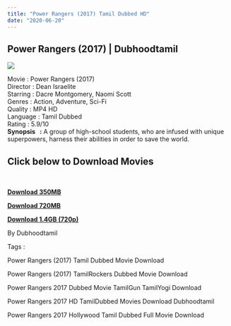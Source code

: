 ```yaml
---
title: "Power Rangers (2017) Tamil Dubbed HD"
date: "2020-06-20"
---
```


## Power Rangers (2017) | Dubhoodtamil

[![](https://1.bp.blogspot.com/-Rv7pWo0Ndlk/Xu2Dkb7iKbI/AAAAAAAABdA/YhLGlC6L8_oyonwpBXVHqaSj7D6rnL-7gCNcBGAsYHQ/s640/ff66305de18fd6fc4995c625a5110d27.jpg)](https://1.bp.blogspot.com/-Rv7pWo0Ndlk/Xu2Dkb7iKbI/AAAAAAAABdA/YhLGlC6L8_oyonwpBXVHqaSj7D6rnL-7gCNcBGAsYHQ/s1600/ff66305de18fd6fc4995c625a5110d27.jpg)

  
  
Movie : Power Rangers (2017)  
Director : Dean Israelite  
Starring : Dacre Montgomery, Naomi Scott  
Genres : Action, Adventure, Sci-Fi  
Quality : MP4 HD  
Language : Tamil Dubbed  
Rating : 5.9/10  
**Synopsis   :** A group of high-school students, who are infused with unique superpowers, harness their abilities in order to save the world.  
  
  

## Click below to Download Movies

[  
](https://oncehelp.com/Power-Rangers-350MB)

**[Download 350MB](https://oncehelp.com/Power-Rangers-350MB)**

**[Download 720MB](http://cdn52.vidorg.net/h7todkk7amlbu3tf6rudlo75rakpap3pddnqau5aa6ciqf45biffp4h436ga/Dubhoodtamil_-_Power_Rangers_(2017)[1080p_BDRip_[Tamil_+_Telugu_+_Hindi_+_Eng]_2_1GB_ESubs]_(1)_NQ_360p.mp4)**

**[Download 1.4GB (720p)](https://oncehelp.com/Power-Rangers-14GB)**

By Dubhoodtamil

  

  

Tags :

  

Power Rangers (2017) Tamil Dubbed Movie Download

  

Power Rangers (2017) TamilRockers Dubbed Movie Download

  

Power Rangers 2017 Dubbed Movie TamilGun TamilYogi Download

  

Power Rangers 2017 HD TamilDubbed Movies Download Dubhoodtamil

  

Power Rangers 2017 Hollywood Tamil Dubbed Full Movie Download
